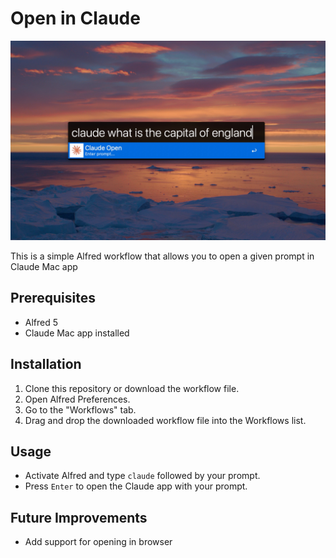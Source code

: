 # Open in Claude

![](./example-doc.jpeg)

This is a simple Alfred workflow that allows you to open a given prompt in Claude Mac app

## Prerequisites

- Alfred 5
- Claude Mac app installed

## Installation

1. Clone this repository or download the workflow file.
2. Open Alfred Preferences.
3. Go to the "Workflows" tab.
4. Drag and drop the downloaded workflow file into the Workflows list.

## Usage

- Activate Alfred and type `claude` followed by your prompt.
- Press `Enter` to open the Claude app with your prompt.

## Future Improvements

- Add support for opening in browser
